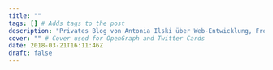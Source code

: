 ```yaml
---
title: ""
tags: [] # Adds tags to the post
description: "Privates Blog von Antonia Ilski über Web-Entwicklung, Frontend und Spielwiese"
cover: "" # Cover used for OpenGraph and Twitter Cards
date: 2018-03-21T16:11:46Z
draft: false
---
```


